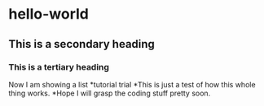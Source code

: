 # hello-world
## This is a secondary heading
### This is a tertiary heading
Now I am showing a list
*tutorial trial
*This is just a test of how this whole thing works.
*Hope I will grasp the coding stuff pretty soon.
